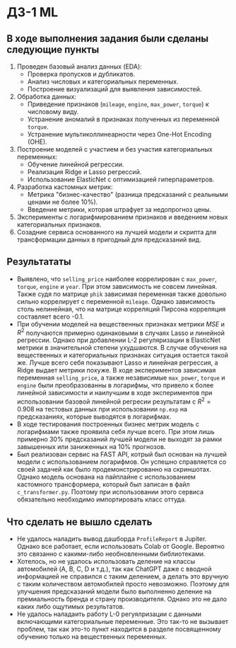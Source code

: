 # ДЗ-1 ML
## В ходе выполнения задания были сделаны следующие пункты
1. Проведен базовый анализ данных (EDA):
   - Проверка пропусков и дубликатов.
   - Анализ числовых и категориальных переменных.
   - Построение визуализаций для выявления зависимостей.
2. Обработка данных:
   - Приведение признаков (`mileage`, `engine`, `max_power`, `torque`) к числовому виду.
   - Устранение аномалий в признаках полученных из переменной `torque`.
   - Устранение мультиколлинеарности через One-Hot Encoding (OHE).
3. Построение моделей c участием и без участия категориальных переменных:
   - Обучение линейной регрессии.
   - Реализация Ridge и Lasso регрессий.
   - Использование ElasticNet с оптимизацией гиперпараметров.
4. Разработка кастомных метрик:
   - Метрика "бизнес-качество" (разница предсказаний с реальными ценами не более 10%).
   - Введение метрики, которая штрафует за недопрогноз цены.
5. Эксперименты с логарифмированием признаков и введением новых категориальных признаков.
6. Созадние сервиса основанного на лучшей модели и скрипта для трансформации данных в пригодный для предсказаний вид.

## Результататы 
- Выявлено, что `selling_price` наиболее коррелирован с `max_power`, `torque`, `engine` и `year`. При этом зависимость не совсем линейная. Также судя по матрице `phik` зависимая переменная также довольно сильно коррелирует с переменной `mileage`. Однако зависимость столь нелинейная, что на матрице корреляций Пирсона корреляция составляет всего -0.1.
- При обучении моделей на вещественных признаках метрики $MSE$ и $R^2$ получаются примерно одинаковыми в случаях Lasso и линейной регрессии. Однако при добавлении L-2 регуляризации в ElasticNet метрики в значительной степени ухудшаются. В случае обучения на вещественных и категориальных признаках ситуация остается такой же. Лучше всего себя показывают Lasso и линейная регрессия, а Ridge выдает метрики похуже. В ходе экспериментов зависимая переменная `selling_price`, а также независимые `max_power`, `torque` и `engine` были преобразованны в логарифмы, что привело к более линейной зависимости и наилучшим в ходе экспериментов при использовании базовой линейной регресии результатам с $R^2 = 0.908$ на тестовых данных при использовании `np.exp` на предсказаниях, которые выводятся в логарифмах.
- В ходе тестирования построенных бизнес метрик модель с логарифмами также проявила себя лучше всего. При этом лишь примерно 30% предсказаний лучшей модели не выходят за рамки завышенных или заниженных на 10% прогнозов.
- Был реализован сервис на FAST API, котрый был основан на лучшей модели с использованием логарифмов. Он успешно справляется со своей задачей как было продемонстрированно на скриншотах. Однако модель основана на пайплайне с использованием кастомного трансформера, который был записан в файл `c_transformer.py`. Поэтому при использовании этого сервиса обязательно необходимо импортировать класс оттуда.

## Что сделать не вышло сделать
- Не удалось наладить вывод дашборда `ProfileReport` в Jupiter. Однако все работает, если использовать Colab от Google. Вероятно это связанно с какими-либо необновленными библиотеками. 
- Хотелось, но не удалось использовать деление на классы автомобилей (A, B, C, D и т.д.), так как ChatGPT даже с вводной информацией не справился с таким делением, а делать это вручную с таким количеством автомобилей просто невозможно. Поэтому для улучшения предсказаний модели было выполненно деление на премиальность бренда и страну производителя. Однако это не дало каких либо ощутимых результатов.
- Не удалось наладаить работу L-0 регуялризации с данными включающими категориальные переменные. Это так-то не вызывает проблем, так как это-то пункт находится в разделе посвященному обучению только на вещественных переменных.